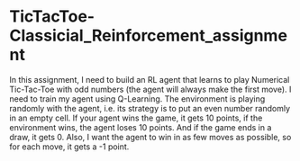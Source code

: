 # TicTacToe-Classicial_Reinforcement_assignment
In this assignment, I need to build an RL agent that learns to play Numerical Tic-Tac-Toe with odd numbers (the agent will always make the first move). I need to train my agent using Q-Learning. The environment is playing randomly with the agent, i.e. its strategy is to put an even number randomly in an empty cell. If your agent wins the game, it gets 10 points, if the environment wins, the agent loses 10 points. And if the game ends in a draw, it gets 0. Also, I want the agent to win in as few moves as possible, so for each move, it gets a -1 point.

